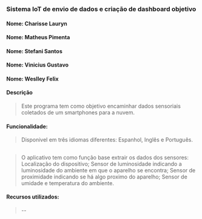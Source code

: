 ### Sistema IoT de envio de dados e criação de dashboard objetivo

#### Nome: Charisse Lauryn
#### Nome: Matheus Pimenta
#### Nome: Stefani Santos
#### Nome: Vinicius Gustavo
#### Nome: Weslley Felix

#### Descrição

> Este programa tem como objetivo encaminhar dados sensoriais coletados de um smartphones para a nuvem.

#### Funcionalidade:

>  Disponivel em três idiomas diferentes: Espanhol, Inglês e Português.
## 
>  O aplicativo tem como função base extrair os dados dos sensores: Localização do dispositivo; Sensor de luminosidade indicando a luminosidade do ambiente em que o aparelho se encontra; Sensor de proximidade indicando se há algo proximo do aparelho; Sensor de umidade e temperatura do ambiente.

#### Recursos utilizados:

> --



